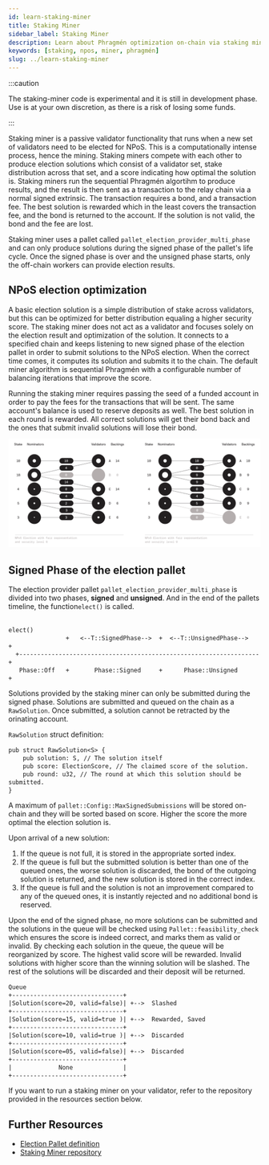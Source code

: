 ```yaml
---
id: learn-staking-miner
title: Staking Miner
sidebar_label: Staking Miner
description: Learn about Phragmén optimization on-chain via staking miners
keywords: [staking, npos, miner, phragmén]
slug: ../learn-staking-miner
---
```


:::caution

The staking-miner code is experimental and it is still in development phase. Use is at your own discretion, as there is a risk of losing some funds.

:::

Staking miner is a passive validator functionality that runs when a new set of validators need to be elected for NPoS. This is a computationally intense process, hence the mining. Staking miners compete with each other to produce election solutions which consist of a validator set, stake distribution across that set, and a score indicating how optimal the solution is. Staking miners run the sequential Phragmén algortihm to produce results, and the result is then sent as a transaction to the relay chain via a normal signed extrinsic. The transaction requires a bond, and a transaction fee. The best solution is rewarded
which in the least covers the transaction fee, and the bond is returned to the account. If the solution is not valid, the bond and the fee are lost.

Staking miner uses a pallet called `pallet_election_provider_multi_phase` and can only produce solutions during the signed phase of the pallet's life cycle. Once the signed phase is over and the unsigned phase starts, only the off-chain workers can provide election results.


## NPoS election optimization

A basic election solution is a simple distribution of stake across validators, but this can be optimized for better distribution equaling a higher security score. The staking miner does not act as a validator and focuses solely on the election result and optimization of the solution. It connects to a specified chain and keeps listening to new signed phase of the election pallet in order to submit solutions to the NPoS election. When the correct time comes, it computes its solution and submits it to the chain. The default miner algorithm is sequential Phragmén with a configurable number of balancing iterations that improve the score.

Running the staking miner requires passing the seed of a funded account in order to pay the fees for the transactions that will be sent. The same account's balance is used to reserve deposits as well. The best solution in each round is rewarded. All correct solutions will get their bond back and the ones that submit invalid solutions will lose their bond.

![NPoS election optimization](../assets/staking-miner/NPoS-election-optimization.png)

## Signed Phase of the election pallet

The election provider pallet `pallet_election_provider_multi_phase` is divided into two phases, **signed** and **unsigned**. And in the end of the pallets timeline, the function`elect()` is called. 

```
                                                                   elect()
                +   <--T::SignedPhase-->  +  <--T::UnsignedPhase-->   +
  +-------------------------------------------------------------------+
   Phase::Off   +       Phase::Signed     +      Phase::Unsigned      +
```

Solutions provided by the staking miner can only be submitted during the signed phase. Solutions are submitted and queued on the chain as a `RawSolution`. Once submitted, a solution cannot be retracted by the orinating account.

`RawSolution` struct definition:
```
pub struct RawSolution<S> {
    pub solution: S, // The solution itself
    pub score: ElectionScore, // The claimed score of the solution.
    pub round: u32, // The round at which this solution should be submitted.
}
```
A maximum of `pallet::Config::MaxSignedSubmissions` will be stored on-chain and they will be sorted based on score. Higher the score the more optimal the election solution is. 

Upon arrival of a new solution:

1. If the queue is not full, it is stored in the appropriate sorted index.
2. If the queue is full but the submitted solution is better than one of the queued ones, the worse solution is discarded, the bond of the outgoing solution is returned, and the new solution is stored in the correct index.
3. If the queue is full and the solution is not an improvement compared to any of the queued ones, it is instantly rejected and no additional bond is reserved.

Upon the end of the signed phase, no more solutions can be submitted and the solutions in the queue will be checked using `Pallet::feasibility_check` which ensures the score is indeed correct, and marks them as valid or invalid. By checking each solution in the queue, the queue will be reorganized by score. The highest valid score will be rewarded. Invalid solutions with higher score than the winning solution will be slashed. The rest of the solutions will be discarded and their deposit will be returned.

```
Queue
+-------------------------------+
|Solution(score=20, valid=false)| +-->  Slashed
+-------------------------------+
|Solution(score=15, valid=true )| +-->  Rewarded, Saved
+-------------------------------+
|Solution(score=10, valid=true )| +-->  Discarded
+-------------------------------+
|Solution(score=05, valid=false)| +-->  Discarded
+-------------------------------+
|             None              |
+-------------------------------+
```

If you want to run a staking miner on your validator, refer to the repository provided in the resources section below.

## Further Resources

- [Election Pallet definition](https://crates.parity.io/pallet_election_provider_multi_phase/index.html)
- [Staking Miner repository](https://github.com/paritytech/polkadot/tree/master/utils/staking-miner)